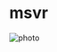 # msvr
![photo](https://github.com/ShvaGrun/msvr/assets/85057831/f02d1c77-8e1e-42f5-9449-26cf574b992c)
